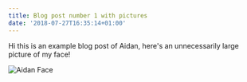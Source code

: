 ```yaml
---
title: Blog post number 1 with pictures
date: '2018-07-27T16:35:14+01:00'
---
```

Hi this is an example blog post of Aidan, here's an unnecessarily large picture of my face!

![Aidan Face](/images/smilypictureofface.jpg)
